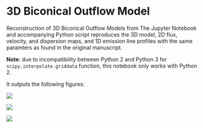 # 3D Biconical Outflow Model
Reconstruction of 3D Biconical Outflow Models from [](https://ui.adsabs.harvard.edu/abs/2016ApJ...828...97B/abstract)
The Jupyter Notebook and accompanying Python script reproduces the 3D model, 2D flux, velocity, and dispersion maps, and 1D emission line profiles with the same paramters as found in the original manuscript.

**Note**: due to incompatibility between Python 2 and Python 3 for `scipy.interpolate.griddata` function, this notebook only works with Python 2. 

It outputs the following figures:

![](https://github.com/remingtonsexton/3D-Biconical-Outflow-Model/blob/master/figures/model_3d.png)

![](https://github.com/remingtonsexton/3D-Biconical-Outflow-Model/blob/master/figures/maps_2d.png)

![](https://github.com/remingtonsexton/3D-Biconical-Outflow-Model/blob/master/figures/emission_model.png)
